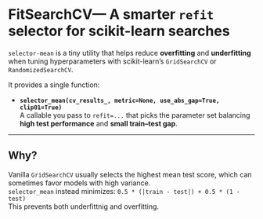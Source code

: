 # FitSearchCV— A smarter `refit` selector for scikit-learn searches

`selector-mean` is a tiny utility that helps reduce **overfitting** and **underfitting** when tuning hyperparameters with scikit-learn’s `GridSearchCV` or `RandomizedSearchCV`.

It provides a single function:

- **`selector_mean(cv_results_, metric=None, use_abs_gap=True, clip01=True)`**  
  A callable you pass to `refit=...` that picks the parameter set balancing **high test performance** and **small train–test gap**.

---

## Why?

Vanilla `GridSearchCV` usually selects the highest mean test score, which can sometimes favor models with high variance.  
`selector_mean` instead minimizes: `0.5 * (|train - test|) + 0.5 * (1 - test)`  
This prevents both underfittnig and overfitting.


